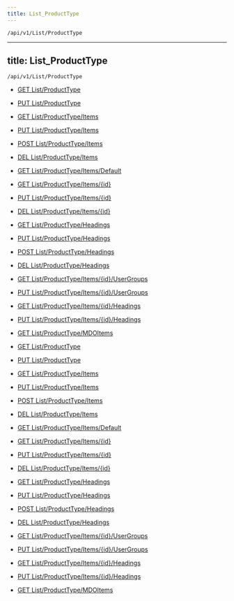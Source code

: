 ```yaml
---
title: List_ProductType
---
```


```http
/api/v1/List/ProductType
```

---
title: List_ProductType
---

```http
/api/v1/List/ProductType
```




* [GET List/ProductType](v1ProductTypeList_GetListDefinition.md)

* [PUT List/ProductType](v1ProductTypeList_SetListDefinition.md)

* [GET List/ProductType/Items](v1ProductTypeList_GetAll.md)

* [PUT List/ProductType/Items](v1ProductTypeList_PutAllProductType.md)

* [POST List/ProductType/Items](v1ProductTypeList_PostProductType.md)

* [DEL List/ProductType/Items](v1ProductTypeList_DeleteAllProductType.md)

* [GET List/ProductType/Items/Default](v1ProductTypeList_CreateDefaultProductType.md)

* [GET List/ProductType/Items/{id}](v1ProductTypeList_GetProductType.md)

* [PUT List/ProductType/Items/{id}](v1ProductTypeList_PutProductType.md)

* [DEL List/ProductType/Items/{id}](v1ProductTypeList_DeleteProductType.md)

* [GET List/ProductType/Headings](v1ProductTypeList_GetProductTypeHeadings.md)

* [PUT List/ProductType/Headings](v1ProductTypeList_PutProductTypeHeadings.md)

* [POST List/ProductType/Headings](v1ProductTypeList_PostProductTypeHeading.md)

* [DEL List/ProductType/Headings](v1ProductTypeList_DeleteProductTypeHeadings.md)

* [GET List/ProductType/Items/{id}/UserGroups](v1ProductTypeList_GetProductTypeUserGroupsForListItem.md)

* [PUT List/ProductType/Items/{id}/UserGroups](v1ProductTypeList_PutProductTypeUserGroupsForListItem.md)

* [GET List/ProductType/Items/{id}/Headings](v1ProductTypeList_GetProductTypeHeadingsForListItem.md)

* [PUT List/ProductType/Items/{id}/Headings](v1ProductTypeList_PutProductTypeHeadingsForListItem.md)

* [GET List/ProductType/MDOItems](v1ProductTypeList_GetMDOList.md)


* [GET List/ProductType](v1ProductTypeList_GetListDefinition.md)

* [PUT List/ProductType](v1ProductTypeList_SetListDefinition.md)

* [GET List/ProductType/Items](v1ProductTypeList_GetAll.md)

* [PUT List/ProductType/Items](v1ProductTypeList_PutAllProductType.md)

* [POST List/ProductType/Items](v1ProductTypeList_PostProductType.md)

* [DEL List/ProductType/Items](v1ProductTypeList_DeleteAllProductType.md)

* [GET List/ProductType/Items/Default](v1ProductTypeList_CreateDefaultProductType.md)

* [GET List/ProductType/Items/{id}](v1ProductTypeList_GetProductType.md)

* [PUT List/ProductType/Items/{id}](v1ProductTypeList_PutProductType.md)

* [DEL List/ProductType/Items/{id}](v1ProductTypeList_DeleteProductType.md)

* [GET List/ProductType/Headings](v1ProductTypeList_GetProductTypeHeadings.md)

* [PUT List/ProductType/Headings](v1ProductTypeList_PutProductTypeHeadings.md)

* [POST List/ProductType/Headings](v1ProductTypeList_PostProductTypeHeading.md)

* [DEL List/ProductType/Headings](v1ProductTypeList_DeleteProductTypeHeadings.md)

* [GET List/ProductType/Items/{id}/UserGroups](v1ProductTypeList_GetProductTypeUserGroupsForListItem.md)

* [PUT List/ProductType/Items/{id}/UserGroups](v1ProductTypeList_PutProductTypeUserGroupsForListItem.md)

* [GET List/ProductType/Items/{id}/Headings](v1ProductTypeList_GetProductTypeHeadingsForListItem.md)

* [PUT List/ProductType/Items/{id}/Headings](v1ProductTypeList_PutProductTypeHeadingsForListItem.md)

* [GET List/ProductType/MDOItems](v1ProductTypeList_GetMDOList.md)